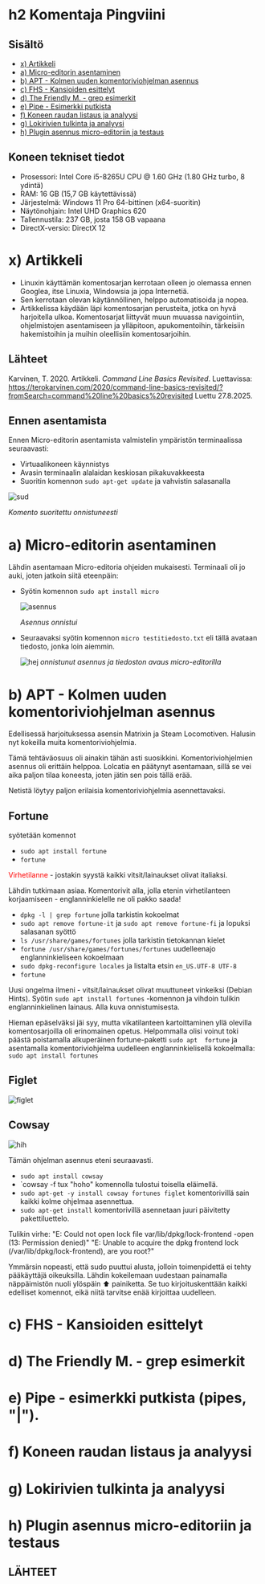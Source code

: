 # h2 Komentaja Pingviini
 
## Sisältö
* [x) Artikkeli](#x-artikkeli)
* [a) Micro-editorin asentaminen](#a-micro-editorin-asentaminen)
* [b) APT - Kolmen uuden komentoriviohjelman asennus](#b-apt---kolmen-uuden-komentoriviohjelman-asennus)
* [c) FHS - Kansioiden esittelyt](#c-fhs---kansioiden-esittelyt)
* [d) The Friendly M. - grep esimerkit](#d-the-friendly-m---grep-esimerkit)
* [e) Pipe - Esimerkki putkista](#e-pipe---esimerkki-putkista)
* [f) Koneen raudan listaus ja analyysi](#f-koneen-raudan-listaus-ja-analyysi)
* [g) Lokirivien tulkinta ja analyysi](#g-lokirivien-tulkinta-ja-analyysi)
* [h) Plugin asennus micro-editoriin ja testaus](#h-plugin-asennus-micro-editoriin-ja-testaus)

## Koneen tekniset tiedot
* Prosessori: Intel Core i5-8265U CPU @ 1.60 GHz (1.80 GHz turbo, 8 ydintä)
* RAM: 16 GB (15,7 GB käytettävissä)
* Järjestelmä: Windows 11 Pro 64-bittinen (x64-suoritin)
* Näytönohjain: Intel UHD Graphics 620
* Tallennustila: 237 GB, josta 158 GB vapaana
* DirectX-versio: DirectX 12

# x) Artikkeli

- Linuxin käyttämän komentosarjan kerrotaan olleen jo olemassa ennen Googlea, itse Linuxia, Windowsia ja jopa Internetiä.
- Sen kerrotaan olevan käytännöllinen, helppo automatisoida ja nopea.
- Artikkelissa käydään läpi komentosarjan perusteita, jotka on hyvä harjoitella ulkoa. Komentosarjat liittyvät muun muuassa navigointiin, ohjelmistojen asentamiseen ja ylläpitoon, apukomentoihin, tärkeisiin hakemistoihin ja muihin oleellisiin komentosarjoihin.

## Lähteet

Karvinen, T. 2020. Artikkeli. _Command Line Basics Revisited_. Luettavissa: https://terokarvinen.com/2020/command-line-basics-revisited/?fromSearch=command%20line%20basics%20revisited Luettu 27.8.2025.

## Ennen asentamista
Ennen Micro-editorin asentamista valmistelin ympäristön terminaalissa seuraavasti:

* Virtuaalikoneen käynnistys
* Avasin terminaalin alalaidan keskiosan pikakuvakkeesta  
* Suoritin komennon `sudo apt-get update` ja vahvistin salasanalla  

![sud](images/sud.png)

_Komento suoritettu onnistuneesti_

# a) Micro-editorin asentaminen
Lähdin asentamaan Micro-editoria ohjeiden mukaisesti. Terminaali oli jo auki, joten jatkoin siitä eteenpäin:
* Syötin komennon `sudo apt install micro`

  ![asennus](images/asennus.png)

  _Asennus onnistui_ 
  
* Seuraavaksi syötin komennon `micro testitiedosto.txt` eli tällä avataan tiedosto, jonka loin aiemmin.
  
  ![hej](images/hej.png)
  _onnistunut asennus ja tiedoston avaus micro-editorilla_
  
  
# b) APT - Kolmen uuden komentoriviohjelman asennus

Edellisessä harjoituksessa asensin Matrixin ja Steam Locomotiven. Halusin nyt kokeilla muita komentoriviohjelmia. 

Tämä tehtäväosuus oli ainakin tähän asti suosikkini. Komentoriviohjelmien asennus oli erittäin helppoa. 
Lolcatia en päätynyt asentamaan, sillä se vei aika paljon tilaa koneesta, joten jätin sen pois tällä erää.

Netistä löytyy paljon erilaisia komentoriviohjelmia asennettavaksi. 


## Fortune
syötetään komennot
* `sudo apt install fortune`
* `fortune`

<span style="color:red">Virhetilanne</span> - jostakin syystä kaikki vitsit/lainaukset olivat italiaksi. 

Lähdin tutkimaan asiaa. Komentorivit alla, jolla etenin virhetilanteen korjaamiseen - englanninkielelle ne oli pakko saada!

* `dpkg -l | grep fortune` jolla tarkistin kokoelmat
*  `sudo apt remove fortune-it` ja `sudo apt remove fortune-fi` ja lopuksi salasanan syöttö
*  `ls /usr/share/games/fortunes` jolla tarkistin tietokannan kielet
*  `fortune /usr/share/games/fortunes/fortunes` uudelleenajo englanninkieliseen kokoelmaan
*  `sudo dpkg-reconfigure locales` ja listalta etsin `en_US.UTF-8 UTF-8`
*  `fortune`

Uusi ongelma ilmeni - vitsit/lainaukset olivat muuttuneet vinkeiksi (Debian Hints). 
Syötin `sudo apt install fortunes` -komennon ja vihdoin tulikin englanninkielinen lainaus. Alla kuva onnistumisesta.

Hieman epäselväksi jäi syy, mutta vikatilanteen kartoittaminen yllä olevilla komentosarjoilla oli erinomainen opetus. Helpommalla olisi voinut toki päästä poistamalla alkuperäinen fortune-paketti `sudo apt  fortune` ja asentamalla komentoriviohjelma uudelleen englanninkielisellä kokoelmalla: `sudo apt install fortunes`

## Figlet

![figlet](images/figlet.png) 

## Cowsay
 ![hih](images/hih.png) 

Tämän ohjelman asennus eteni seuraavasti.
* `sudo apt install cowsay`
* `cowsay -f tux "hoho" komennolla tulostui toisella eläimellä.
* `sudo apt-get -y install cowsay fortunes figlet` komentorivillä sain kaikki kolme ohjelmaa asennettua. 
* `sudo apt-get install` komentorivillä asennetaan juuri päivitetty pakettiluettelo.

Tulikin virhe:
"E: Could not open lock file var/lib/dpkg/lock-frontend -open (13: Permission denied)"
"E: Unable to acquire the dpkg frontend lock (/var/lib/dpkg/lock-frontend), are you root?"

Ymmärsin nopeasti, että sudo puuttui alusta, jolloin toimenpidettä ei tehty pääkäyttäjä oikeuksilla. Lähdin kokeilemaan uudestaan painamalla näppäimistön nuoli ylöspäin ⬆ painiketta. Se tuo kirjoituskenttään kaikki edelliset komennot, eikä niitä tarvitse enää kirjoittaa uudelleen.


# c) FHS - Kansioiden esittelyt

# d) The Friendly M. - grep esimerkit
# e) Pipe - esimerkki putkista (pipes, "|").
# f) Koneen raudan listaus ja analyysi
# g) Lokirivien tulkinta ja analyysi
# h) Plugin asennus micro-editoriin ja testaus



## LÄHTEET





